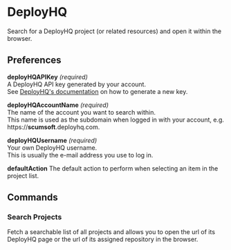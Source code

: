 # DeployHQ

Search for a DeployHQ project (or related resources) and open it within the browser.

## Preferences

**deployHQAPIKey** _(required)_  
A DeployHQ API key generated by your account.  
See [DeployHQ's documentation](https://www.deployhq.com/support/api#access-amp-authentication) on how to generate a new key.

**deployHQAccountName** _(required)_  
The name of the account you want to search within.  
This name is used as the subdomain when logged in with your account, e.g. https://**scumsoft**.deployhq.com.

**deployHQUsername** _(required)_  
Your own DeployHQ username.  
This is usually the e-mail address you use to log in.

**defaultAction**
The default action to perform when selecting an item in the project list.

## Commands

### Search Projects

Fetch a searchable list of all projects and allows you to open the url of its DeployHQ page or the url of its assigned repository in the browser.
